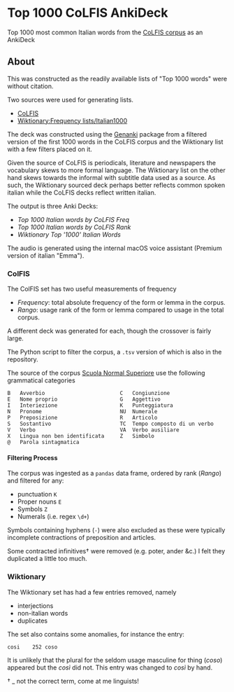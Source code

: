 # Top 1000 CoLFIS AnkiDeck
Top 1000 most common Italian words from the [CoLFIS corpus](https://linguistica.sns.it/CoLFIS/Download_eng.htm) as an AnkiDeck

## About

This was constructed as the readily available lists of "Top 1000 words" were without citation.

Two sources were used for generating lists.

- [CoLFIS](https://www.istc.cnr.it/en/grouppage/colfis)
- [Wiktionary:Frequency lists/Italian1000](https://en.m.wiktionary.org/wiki/Wiktionary:Frequency_lists/Italian1000)

The deck was constructed using the [Genanki](https://github.com/kerrickstaley/genanki) package from a filtered version of the first 1000 words in the CoLFIS corpus and the Wiktionary list with a few filters placed on it.

Given the source of CoLFIS is periodicals, literature and newspapers the vocabulary skews to more formal language. The Wiktionary list on the other hand skews towards the informal with subtitle data used as a source. As such, the Wiktionary sourced deck perhaps better reflects common spoken italian while the CoLFIS decks reflect written italian.

The output is three Anki Decks:

- _Top 1000 Italian words by CoLFIS Freq_
- _Top 1000 Italian words by CoLFIS Rank_
- _Wiktionary Top '1000' Italian Words_

The audio is generated using the internal macOS voice assistant (Premium version of italian "Emma").

### ColFIS

The ColFIS set has two useful measurements of frequency

- *Frequency*: total absolute frequency of the form or lemma in the corpus.
- *Rango*: usage rank of the form or lemma compared to usage in the total corpus.

A different deck was generated for each, though the crossover is fairly large.

The Python script to filter the corpus, a `.tsv` version of which is also in the repository.

The source of the corpus [Scuola Normal Superiore](https://linguistica.sns.it/CoLFIS/Lemmario.htm) use the following grammatical categories

```
B	Avverbio						C	Congiunzione
E	Nome proprio					G	Aggettivo
I	Interiezione					K	Punteggiatura
N	Pronome							NU	Numerale
P	Preposizione					R	Articolo
S	Sostantivo						TC	Tempo composto di un verbo
V	Verbo							VA	Verbo ausiliare
X	Lingua non ben identificata		Z	Simbolo
@	Parola sintagmatica
```

#### Filtering Process

The corpus was ingested as a `pandas` data frame, ordered by rank (_Rango_) and filtered for any: 
- punctuation `K`
- Proper nouns `E`
- Symbols `Z`
- Numerals (i.e. regex `\d+`)

Symbols containing hyphens (`-`) were also excluded as these were typically incomplete contractions of preposition and articles.

Some contracted infinitives† were removed (e.g. poter, ander &c.) I felt they duplicated a little too much.

### Wiktionary

The Wiktionary set has had a few entries removed, namely

- interjections
- non-italian words
- duplicates

The set also contains some anomalies, for instance the entry:

```csv
cosi	252	coso
```

It is unlikely that the plural for the seldom usage masculine for thing (_coso_) appeared but the _così_ did not. This entry was changed to _così_ by hand.

† _ not the correct term, come at me linguists!
